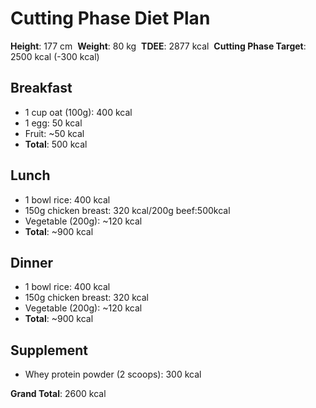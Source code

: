 # Cutting Phase Diet Plan

**Height**: 177 cm  
**Weight**: 80 kg  
**TDEE**: 2877 kcal  
**Cutting Phase Target**: 2500 kcal (-300 kcal)

## Breakfast
- 1 cup oat (100g): 400 kcal
- 1 egg: 50 kcal
- Fruit: ~50 kcal
- **Total**: 500 kcal

## Lunch
- 1 bowl rice: 400 kcal
- 150g chicken breast: 320 kcal/200g beef:500kcal 
- Vegetable (200g): ~120 kcal
- **Total**: ~900 kcal

## Dinner
- 1 bowl rice: 400 kcal
- 150g chicken breast: 320 kcal
- Vegetable (200g): ~120 kcal
- **Total**: ~900 kcal

## Supplement
- Whey protein powder (2 scoops): 300 kcal

**Grand Total**: 2600 kcal
